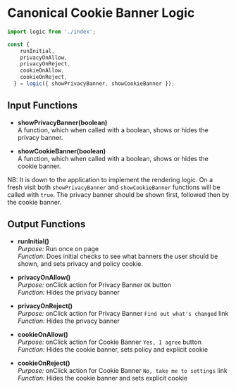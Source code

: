 # Canonical Cookie Banner Logic

```js
import logic from './index';

const {
    runInitial,
    privacyOnAllow,
    privacyOnReject,
    cookieOnAllow,
    cookieOnReject,
  } = logic({ showPrivacyBanner, showCookieBanner });
```

## Input Functions

- **showPrivacyBanner(boolean)**  
A function, which when called with a boolean, shows or hides the privacy banner.

- **showCookieBanner(boolean)**  
A function, which when called with a boolean, shows or hides the cookie banner.

NB: It is down to the application to implement the rendering logic. On a fresh visit both `showPrivacyBanner` and `showCookieBanner` functions will be called with `true`. The privacy banner should be shown first, followed then by the cookie banner.

## Output Functions

- **runInitial()**  
*Purpose:* Run once on page  
*Function:* Does initial checks to see what banners the user should be shown, and sets privacy and policy cookie.

- **privacyOnAllow()**  
*Purpose:* onClick action for Privacy Banner `OK` button  
*Function:* Hides the privacy banner

- **privacyOnReject()**  
*Purpose:* onClick action for Privacy Banner `Find out what's changed` link  
*Function:* Hides the privacy banner

- **cookieOnAllow()**  
*Purpose:* onClick action for Cookie Banner `Yes, I agree` button  
*Function:* Hides the cookie banner, sets policy and explicit cookie

- **cookieOnReject()**  
*Purpose:* onClick action for Cookie Banner `No, take me to settings` link  
*Function:* Hides the cookie banner and sets explicit cookie